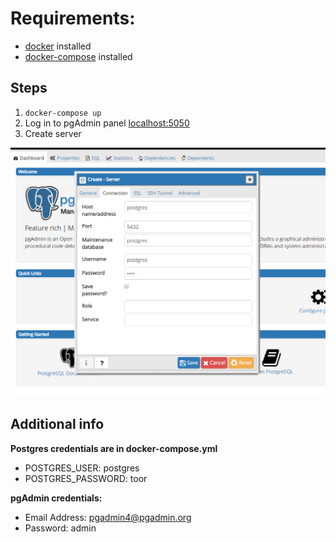 # Requirements:
* [docker](https://docs.docker.com/install//) installed
* [docker-compose](https://docs.docker.com/compose/install/) installed

## Steps
1. `docker-compose up`
2. Log in to pgAdmin panel [localhost:5050](http://localhost:5050/)
2. Create server

![Create server](doc/connection.PNG?raw=true)

## Additional info
**Postgres credentials are in docker-compose.yml**
* POSTGRES_USER: postgres
* POSTGRES_PASSWORD: toor



**pgAdmin credentials:**
* Email Address: pgadmin4@pgadmin.org
* Password: admin
